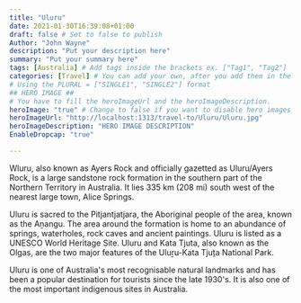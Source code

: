 ```yaml
---
title: "Uluru"
date: 2021-01-30T16:39:08+01:00
draft: false # Set to false to publish
Author: "John Wayne" 
description: "Put your description here" 
summary: "Put your summary here" 
tags: [Australia] # Add tags inside the brackets ex. ["Tag1", "Tag2"] 
categories: [Travel] # You can add your own, after you add them in the config.toml. 
# Using the PLURAL = ["SINGLE1", "SINGLE2"] format
## HERO IMAGE ##
# You have to fill the heroImageUrl and the heroImageDescription.
heroImage: "true" # Change to false if you want to disable hero images
heroImageUrl: "http://localhost:1313/travel-to/Uluru/Uluru.jpg"
heroImageDescription: "HERO IMAGE DESCRIPTION"
EnableDropcap: "true"

---
```

Wluru, also known as Ayers Rock and officially gazetted as Uluru/Ayers Rock, is a large sandstone rock formation in the southern part of the Northern Territory in Australia. It lies 335 km (208 mi) south west of the nearest large town, Alice Springs.

Uluru is sacred to the Pitjantjatjara, the Aboriginal people of the area, known as the Aṉangu. The area around the formation is home to an abundance of springs, waterholes, rock caves and ancient paintings. Uluru is listed as a UNESCO World Heritage Site. Uluru and Kata Tjuta, also known as the Olgas, are the two major features of the Uluṟu-Kata Tjuṯa National Park.

Uluru is one of Australia's most recognisable natural landmarks and has been a popular destination for tourists since the late 1930's. It is also one of the most important indigenous sites in Australia. 